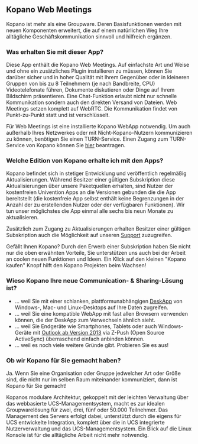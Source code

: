 ## Kopano Web Meetings

Kopano ist mehr als eine Groupware. Deren Basisfunktionen werden mit neuen Komponenten erweitert, die auf einem natürlichen Weg Ihre alltägliche Geschäftskommunikation sinnvoll und hilfreich ergänzen.

### Was erhalten Sie mit dieser App?

Diese App enthält die Kopano Web Meetings. Auf einfachste Art und Weise und ohne ein zusätzliches Plugin installieren zu müssen, können Sie darüber sicher und in hoher Qualität mit Ihrem Gegenüber oder in kleineren Gruppen von bis zu 8 Teilnehmern (je nach Bandbreite, CPU) Videotelefonate führen, Dokumente diskutieren oder Dinge auf Ihrem Bildschirm präsentieren. Eine Chat-Funktion erlaubt nicht nur schnelle Kommunikation sondern auch den direkten Versand von Dateien. Web Meetings setzen komplett auf WebRTC. Die Kommunikation findet von Punkt-zu-Punkt statt und ist verschlüsselt.

Für Web Meetings ist eine installierte Kopano WebApp notwendig. Um auch außerhalb Ihres Netzwerkes oder mit Nicht-Kopano-Nutzern kommunizieren zu können, benötigen Sie einen TURN-Service. Einen Zugang zum TURN-Service von Kopano können Sie [hier](https://portal.kopano.com/content/turn-server-access-request) beantragen.

### Welche Edition von Kopano erhalte ich mit den Apps?

Kopano befindet sich in stetiger Entwicklung und veröffentlich regelmäßig Aktualisierungen. Während Besitzer einer gültigen Subskription diese Aktualisierungen über unsere Paketquellen erhalten, sind Nutzer der kostenfreien Univention Apps an die Versionen gebunden die die App bereitstellt (die kostenfreie App selbst enthält keine Begrenzungen in der Anzahl der zu erstellenden Nutzer oder der verfügbaren Funktionen). Wir tun unser möglichstes die App einmal alle sechs bis neun Monate zu aktualisieren.

Zusätzlich zum Zugang zu Aktualisierungen erhalten Besitzer einer gültigen Subskription auch die Möglichkeit auf unseren [Support](https://kopano.com/support-info/) zuzugreifen.

Gefällt Ihnen Kopano? Durch den Erwerb einer Subskription haben Sie nicht nur die oben erwähnten Vorteile, Sie unterstützen uns auch bei der Arbeit an coolen neuen Funktionen und Ideen. Ein Klick auf den kleinen "Kopano kaufen" Knopf hilft den Kopano Projekten beim Wachsen!

### Wieso Kopano Ihre neue Communication- & Sharing-Lösung ist?

*   … weil Sie mit einer schlanken, plattformunabhängigen [DeskApp](https://kopano.com/produkte/deskapp/?lang=de) von Windows-, Mac- und Linux-Desktops auf Ihre Daten zugreifen.
*   … weil Sie eine kompatible WebApp mit fast allen Browsern verwenden können, die der DeskApp zum Verwechseln ähnlich sieht.
*   … weil Sie Endgeräte wie Smartphones, Tablets oder auch Windows-Geräte mit [Outlook ab Version 2013](https://kopano.com/produkte/kopano-outlook-extension-koe/?lang=de) via Z-Push (Open Source ActiveSync) überraschend einfach anbinden können.
*   … weil es noch viele weitere Gründe gibt. Probieren Sie es aus!

### Ob wir Kopano für Sie gemacht haben?

Ja. Wenn Sie eine Organisation oder Gruppe jedwelcher Art oder Größe sind, die nicht nur im selben Raum miteinander kommuniziert, dann ist Kopano für Sie gemacht!

Kopanos modulare Architektur, gekoppelt mit der leichten Verwaltung über das webbasierte UCS-Managementsystem, macht es zur idealen Groupwarelösung für zwei, drei, fünf oder 50.000 Teilnehmer. Das Management des Servers erfolgt dabei, unterstützt durch die eigens für UCS entwickelte Integration, komplett über die in UCS integrierte Nutzerverwaltung und das UCS-Managementsystem. Ein Blick auf die Linux Konsole ist für die alltägliche Arbeit nicht mehr notwendig.
